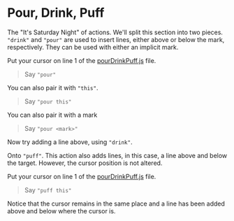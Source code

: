 # Pour, Drink, Puff

The "It's Saturday Night" of actions. We'll split this section into two pieces. `"drink"` and `"pour"` are used to insert lines, either above or below the mark, respectively. They can be used with either an implicit mark.

Put your cursor on line 1 of the [pourDrinkPuff.js](./pourDrinkPuff.js) file.

> Say `"pour"`

You can also pair it with `"this"`.

> Say `"pour this"`

You can also pair it with a mark

> Say `"pour <mark>"`

Now try adding a line above, using `"drink"`.

Onto `"puff"`. This action also adds lines, in this case, a line above and below the target. However, the cursor position is not altered.

Put your cursor on line 1 of the [pourDrinkPuff.js](./pourDrinkPuff.js) file.

> Say `"puff this"`

Notice that the cursor remains in the same place and a line has been added above and below where the cursor is.
